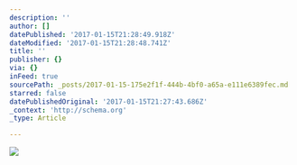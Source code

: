 ```yaml
---
description: ''
author: []
datePublished: '2017-01-15T21:28:49.918Z'
dateModified: '2017-01-15T21:28:48.741Z'
title: ''
publisher: {}
via: {}
inFeed: true
sourcePath: _posts/2017-01-15-175e2f1f-444b-4bf0-a65a-e111e6389fec.md
starred: false
datePublishedOriginal: '2017-01-15T21:27:43.686Z'
_context: 'http://schema.org'
_type: Article

---
```

![](https://the-grid-user-content.s3-us-west-2.amazonaws.com/8de7b52a-9559-4aa8-a65c-1fc67ac46902.png)